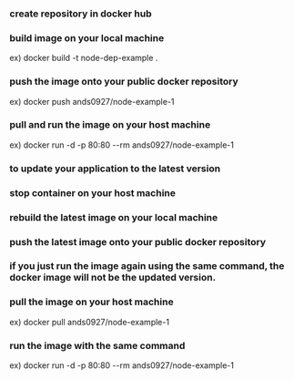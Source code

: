 ### create repository in docker hub

### build image on your local machine 
ex) docker build -t node-dep-example .

### push the image onto your public docker repository
ex) docker push ands0927/node-example-1

### pull and run the image on your host machine
ex) docker run -d -p 80:80 --rm ands0927/node-example-1


### to update your application to the latest version

### stop container on your host machine

### rebuild the latest image on your local machine

### push the latest image onto your public docker repository

### if you just run the image again using the same command, the docker image will not be the updated version.

### pull the image on your host machine
ex) docker pull ands0927/node-example-1

### run the image with the same command
ex) docker run -d -p 80:80 --rm ands0927/node-example-1
